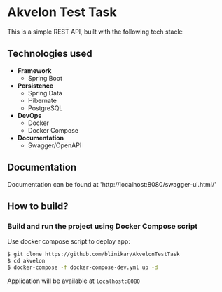 # Akvelon Test Task
This is a simple REST API, built with the following tech stack:

## Technologies used
- **Framework**
    - Spring Boot
- **Persistence**
    - Spring Data
    - Hibernate
    - PostgreSQL
- **DevOps**
    - Docker
    - Docker Compose
- **Documentation**
    - Swagger/OpenAPI

## Documentation

Documentation can be found at 'http://localhost:8080/swagger-ui.html/'

## How to build?

### Build and run the project using Docker Compose script
Use docker compose script to deploy app:
```bash
$ git clone https://github.com/blinikar/AkvelonTestTask
$ cd akvelon
$ docker-compose -f docker-compose-dev.yml up -d
```
Application will be available at `localhost:8080`
